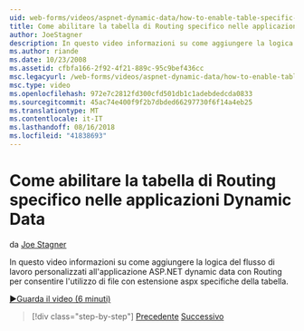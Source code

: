 ```yaml
---
uid: web-forms/videos/aspnet-dynamic-data/how-to-enable-table-specific-routing-in-dynamic-data-applications
title: Come abilitare la tabella di Routing specifico nelle applicazioni Dynamic Data | Microsoft Docs
author: JoeStagner
description: In questo video informazioni su come aggiungere la logica del flusso di lavoro personalizzati all'applicazione ASP.NET dynamic data con Routing per consentire l'utilizzo di file con estensione aspx specifiche della tabella.
ms.author: riande
ms.date: 10/23/2008
ms.assetid: cfbfa166-2f92-4f21-889c-95c9bef436cc
msc.legacyurl: /web-forms/videos/aspnet-dynamic-data/how-to-enable-table-specific-routing-in-dynamic-data-applications
msc.type: video
ms.openlocfilehash: 972e7c2812fd300cfd501db1c1adebdedcda0833
ms.sourcegitcommit: 45ac74e400f9f2b7dbded66297730f6f14a4eb25
ms.translationtype: MT
ms.contentlocale: it-IT
ms.lasthandoff: 08/16/2018
ms.locfileid: "41838693"
---
```

<a name="how-to-enable-table-specific-routing-in-dynamic-data-applications"></a>Come abilitare la tabella di Routing specifico nelle applicazioni Dynamic Data
====================
da [Joe Stagner](https://github.com/JoeStagner)

In questo video informazioni su come aggiungere la logica del flusso di lavoro personalizzati all'applicazione ASP.NET dynamic data con Routing per consentire l'utilizzo di file con estensione aspx specifiche della tabella.

[&#9654;Guarda il video (6 minuti)](https://channel9.msdn.com/Blogs/ASP-NET-Site-Videos/how-to-enable-table-specific-routing-in-dynamic-data-applications)

> [!div class="step-by-step"]
> [Precedente](enable-in-line-editing-in-aspnet-dynamic-data-applications.md)
> [Successivo](how-to-use-attribute-validation-in-aspnet-dynamic-data-applications.md)
